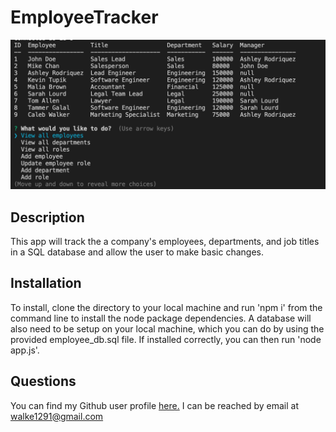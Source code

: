 # EmployeeTracker

![screenshot](images/homepage_screenshot.png "Homepage Screenshot")

## Description
This app will track the a company's employees, departments, and job titles in a SQL database and allow the user to make basic changes.

## Installation
<a name="installation"></a>
To install, clone the directory to your local machine and run 'npm i' from the command line to install the node package dependencies. A database will also need to be setup on your local machine, which you can do by using the provided employee_db.sql file. If installed correctly, you can then run 'node app.js'. 

## Questions
<a name="questions"></a>
You can find my Github user profile [here.](https://github.com/calebkw91)
I can be reached by email at walke1291@gmail.com